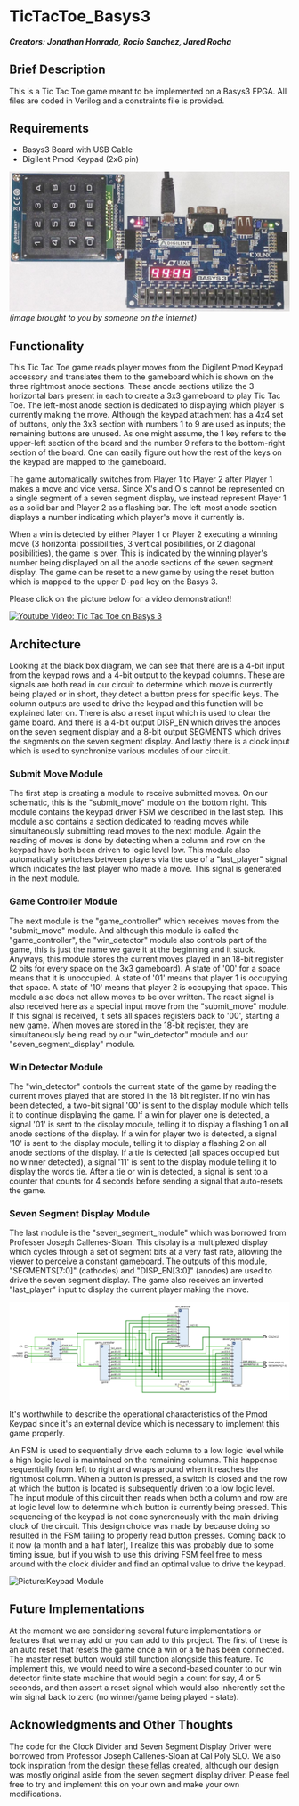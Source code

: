 # TicTacToe_Basys3 #
##### Creators: Jonathan Honrada, Rocio Sanchez, Jared Rocha #####
Brief Description
-----------------
This is a Tic Tac Toe game meant to be implemented on a Basys3 FPGA. All files are coded in Verilog and a constraints file is provided.

Requirements
---------------
- Basys3 Board with USB Cable
- Digilent Pmod Keypad (2x6 pin) 

![Picture:Keypad and Basys 3](https://raw.githubusercontent.com/JonathanHonrada/TicTacToe_Basys3/master/Basys3_PmodKYPD.jpg)
                                    _(image brought to you by someone on the internet)_

Functionality
---------------
This Tic Tac Toe game reads player moves from the Digilent Pmod Keypad accessory and translates them to the gameboard which is shown on the three rightmost anode sections. These anode sections utilize the 3 horizontal bars present in each to create a 3x3 gameboard to play Tic Tac Toe. The left-most anode section is dedicated to displaying which player is currently making the move. Although the keypad attachment has a 4x4 set of buttons, only the 3x3 section with numbers 1 to 9 are used as inputs; the remaining buttons are unused. As one might assume, the 1 key refers to the upper-left section of the board and the number 9 refers to the bottom-right section of the board. One can easily figure out how the rest of the keys on the keypad are mapped to the gameboard.

The game automatically switches from Player 1 to Player 2 after Player 1 makes a move and vice versa. Since X's and O's cannot be represented on a single segment of a seven segment display, we instead represent Player 1 as a solid bar and Player 2 as a flashing bar. The left-most anode section displays a number indicating which player's move it currently is.

When a win is detected by either Player 1 or Player 2 executing a winning move (3 horizontal possibilities, 3 vertical posibilities, or 2 diagonal posibilities), the game is over. This is indicated by the winning player's number being displayed on all the anode sections of the seven segment display. The game can be reset to a new game by using the reset button which is mapped to the upper D-pad key on the Basys 3.

Please click on the picture below for a video demonstration!!

[![Youtube Video: Tic Tac Toe on Basys 3](https://i.ytimg.com/vi/3Zp5S_m8s-U/hqdefault.jpg?sqp=-oaymwEjCPYBEIoBSFryq4qpAxUIARUAAAAAGAElAADIQj0AgKJDeAE=&rs=AOn4CLBg3-e8QM3Py1Z66wh6rr2dO1FEpA)](https://www.youtube.com/watch?v=3Zp5S_m8s-U)

Architecture
--------------
Looking at the black box diagram, we can see that there are is a 4-bit input from the keypad rows and a 4-bit output to the keypad columns. These are signals are both read in our circuit to determine which move is currently being played or in short, they detect a button press for specific keys. The column outputs are used to drive the keypad and this function will be explained later on. There is also a reset input which is used to clear the game board. And there is a 4-bit output DISP_EN which drives the anodes on the seven segment display and a 8-bit output SEGMENTS which drives the segments on the seven segment display. And lastly there is a clock input which is used to synchronize various modules of our circuit.

### Submit Move Module ### 
The first step is creating a module to receive submitted moves. On our schematic, this is the "submit_move" module on the bottom right. This module contains the keypad driver FSM we described in the last step. This module also contains a section dedicated to reading moves while simultaneously submitting read moves to the next module. Again the reading of moves is done by detecting when a column and row on the keypad have both been driven to logic level low. This module also automatically switches between players via the use of a "last_player" signal which indicates the last player who made a move. This signal is generated in the next module.

### Game Controller Module ###
The next module is the "game_controller" which receives moves from the "submit_move" module. And although this module is called the "game_controller", the "win_detector" module also controls part of the game, this is just the name we gave it at the beginning and it stuck. Anyways, this module stores the current moves played in an 18-bit register (2 bits for every space on the 3x3 gameboard). A state of '00' for a space means that it is unoccupied. A state of '01' means that player 1 is occupying that space. A state of '10' means that player 2 is occupying that space. This module also does not allow moves to be over written. The reset signal is also received here as a special input move from the "submit_move" module. If this signal is received, it sets all spaces registers back to '00', starting a new game. When moves are stored in the 18-bit register, they are simultaneously being read by our "win_detector" module and our "seven_segment_display" module.

### Win Detector Module ### 
The "win_detector" controls the current state of the game by reading the current moves played that are stored in the 18 bit register. If no win has been detected, a two-bit signal '00' is sent to the display module which tells it to continue displaying the game. If a win for player one is detected, a signal '01' is sent to the display module, telling it to display a flashing 1 on all anode sections of the display. If a win for player two is detected, a signal '10' is sent to the display module, telling it to display a flashing 2 on all anode sections of the display. If a tie is detected (all spaces occupied but no winner detected), a signal '11' is sent to the display module telling it to display the words tie. After a tie or win is detected, a signal is sent to a counter that counts for 4 seconds before sending a signal that auto-resets the game.

### Seven Segment Display Module ###
The last module is the "seven_segment_module" which was borrowed from Professer Joseph Callenes-Sloan. This display is a multiplexed display which cycles through a set of segment bits at a very fast rate, allowing the viewer to perceive a constant gameboard. The outputs of this module, "SEGMENTS[7:0]" (cathodes) and "DISP_EN[3:0]" (anodes) are used to drive the seven segment display. The game also receives an inverted "last_player" input to display the current player making the move.

![Picture:Elaborated Design](https://raw.githubusercontent.com/JonathanHonrada/TicTacToe_Basys3/master/elaborated_design.png)

It's worthwhile to describe the operational characteristics of the Pmod Keypad since it's an external device which is necessary to implement this game properly.

An FSM is used to sequentially drive each column to a low logic level while a high logic level is maintained on the remaining columns. This happense sequentially from left to right and wraps around when it reaches the rightmost column. When a button is pressed, a switch is closed and the row at which the button is located is subsequently driven to a low logic level. The input module of this circuit then reads when both a column and row are at logic level low to determine which button is currently being pressed. This sequencing of the keypad is not done syncronously with the main driving clock of the circuit. This design choice was made by because doing so resulted in the FSM failing to properly read button presses. Coming back to it now (a month and a half later), I realize this was probably due to some timing issue, but if you wish to use this driving FSM feel free to mess around with the clock divider and find an optimal value to drive the keypad.

![Picture:Keypad Module](https://i.imgur.com/PWv8lRb.png)

Future Implementations
----------------
At the moment we are considering several future implementations or features that we may add or you can add to this project. The first of these is an auto reset that resets the game once a win or a tie has been connected. The master reset button would still function alongside this feature. To implement this, we would need to wire a second-based counter to our win detector finite state machine that would begin a count for say, 4 or 5 seconds, and then assert a reset signal which would also inherently set the win signal back to zero (no winner/game being played - state).

Acknowledgments and Other Thoughts
----------------------------
The code for the Clock Divider and Seven Segment Display Driver were borrowed from Professor Joseph Callenes-Sloan at Cal Poly SLO. We also took inspiration from the design [these fellas](https://www.youtube.com/watch?v=Il5ZAfsUkPk) created, although our design was mostly original aside from the seven segment display driver. Please feel free to try and implement this on your own and make your own modifications.
